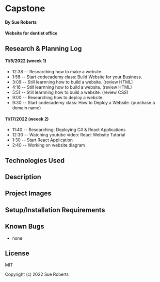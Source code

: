 # Capstone

#### By Sue Roberts

####  Website for dentist office

## Research & Planning Log

#### 11/5/2022 (weeek 1)

* 12:38 -- Researching how to make a website.
* 1:58  -- Start codecademy class: Build Website for your Business.
* 3:09  -- Still learnning how to build  a website. (review HTML)
* 4:16  -- Still learnning how to build a website. (review HTML)
* 5:51  -- Still learnning how to build a website. (review CSS)
* 9:00  -- Researching how to deploy a website.
* 9:30  -- Start codecademy class: How to Deploy a Website. (purchase a domain name)

#### 11/17/2022 (weeek 2)
* 11:40 -- Researching: Deploying C# & React Applications
* 12:30 -- Watching youtube video: React Website Tutorial
* 1:30  -- Start React Application
* 2:40  -- Working on website diagram
## Technologies Used

## Description

## Project Images

## Setup/Installation Requirements

## Known Bugs

* none

## License

MIT

Copyright (c) 2022 Sue Roberts

